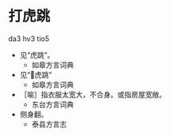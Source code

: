 # 打虎跳
da3 hv3 tio5
+ 见“虎跳”。
  * 如皋方言词典
+ 见“𧽌虎跳”
  * 如皋方言词典
+ ［喻］指衣服太宽大，不合身。或指房屋宽敞。
  * 东台方言词典
+ 侧身翻。
  * 泰县方言志
